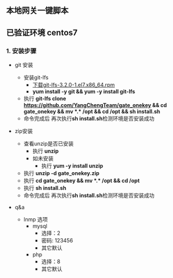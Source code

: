 ## 本地网关一键脚本

##  已验证环境 centos7

### 1. 安装步骤

- git 安装
    - 安装git-lfs
      - [下载git-lfs-3.2.0-1.el7.x86_64.rpm](git-lfs-3.2.0-1.el7.x86_64.rpm)
      -  **yum install -y git && yum -y install git-lfs**
    - 执行 **git-lfs clone https://github.com/YangChengTeam/gate_onekey && cd  gate_onekey && mv \*.\* /opt && cd /opt && sh install.sh**
    - 命令完成后  再次执行**sh install.sh**检测环境是否安装成功
- zip安装
    - 查看unzip是否已安装
       - 执行 **unzip**
       - 如未安装
         - 执行 **yum -y install unzip**
    - 执行 **unzip -d gate_onekey.zip**
    - 执行 **cd  gate_onekey && mv \*.\* /opt && cd /opt**
    - 执行 **sh install.sh**
    - 命令完成后  再次执行**sh install.sh**检测环境是否安装成功


- q&a
    - lnmp 选项
        - mysql
            - 选择：2
            - 密码: 123456
            - 其它默认
        - php
            - 选择：8
            - 其它默认
        